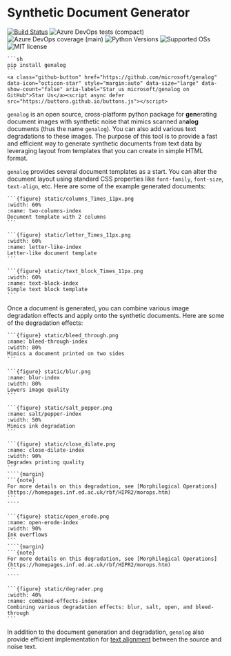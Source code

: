 # Synthetic Document Generator

[![Build Status](https://dev.azure.com/genalog-dev/genalog/_apis/build/status/Nightly-Build?branchName=main)](https://dev.azure.com/genalog-dev/genalog/_build/latest?definitionId=4&branchName=main) ![Azure DevOps tests (compact)](https://img.shields.io/azure-devops/tests/genalog-dev/genalog/4?compact_message) ![Azure DevOps coverage (main)](https://img.shields.io/azure-devops/coverage/genalog-dev/genalog/4/main) ![Python Versions](https://img.shields.io/badge/py-3.6%20%7C%203.7%20%7C%203.8%20-blue) ![Supported OSs](https://img.shields.io/badge/platform-%20linux--64%20-red) ![MIT license](https://img.shields.io/badge/License-MIT-blue.svg)

````{margin}
```sh
pip install genalog
```
<a class="github-button" href="https://github.com/microsoft/genalog" data-icon="octicon-star" style="margin:auto" data-size="large" data-show-count="false" aria-label="Star us microsoft/genalog on GitHub">Star Us</a><script async defer src="https://buttons.github.io/buttons.js"></script>
````

`genalog` is an open source, cross-platform python package for **gen**erating document images with synthetic noise that mimics scanned an**alog** documents (thus the name `genalog`). You can also add various text degradations to these images. The purpose of this tool is to provide a fast and efficient way to generate synthetic documents from text data by leveraging layout from templates that you can create in simple HTML format.

`genalog` provides several document templates as a start. You can alter the document layout using standard CSS properties like `font-family`, `font-size`, `text-align`, etc. Here are some of the example generated documents:

````{tab} Multi-Column
```{figure} static/columns_Times_11px.png
:width: 60%
:name: two-columns-index
Document template with 2 columns 
```
````
````{tab} Letter-like
```{figure} static/letter_Times_11px.png
:width: 60%
:name: letter-like-index
Letter-like document template
```
````
````{tab} Simple Text Block
```{figure} static/text_block_Times_11px.png
:width: 60%
:name: text-block-index
Simple text block template
```
````

Once a document is generated, you can combine various image degradation effects and apply onto the synthetic documents. Here are some of the degradation effects:

````{tab} Bleed-through
```{figure} static/bleed_through.png
:name: bleed-through-index
:width: 80%
Mimics a document printed on two sides
```
````
````{tab} Blur
```{figure} static/blur.png
:name: blur-index
:width: 80%
Lowers image quality
```
````
````{tab} Salt/Pepper
```{figure} static/salt_pepper.png
:name: salt/pepper-index
:width: 50%
Mimics ink degradation
```
````
`````{tab} Close/Dilate
```{figure} static/close_dilate.png
:name: close-dilate-index
:width: 90%
Degrades printing quality
```
````{margin}
```{note}
For more details on this degradation, see [Morphilogical Operations](https://homepages.inf.ed.ac.uk/rbf/HIPR2/morops.htm)
```
````
`````
`````{tab} Open/Erode
```{figure} static/open_erode.png
:name: open-erode-index
:width: 90%
Ink overflows
```
````{margin}
```{note}
For more details on this degradation, see [Morphilogical Operations](https://homepages.inf.ed.ac.uk/rbf/HIPR2/morops.htm)
```
````
`````
````{tab} Combined Effects
```{figure} static/degrader.png
:width: 40%
:name: combined-effects-index
Combining various degradation effects: blur, salt, open, and bleed-through
```
````

In addition to the document generation and degradation, `genalog` also provide efficient implementation for [text alignment](text-alignment-page) between the source and noise text.

